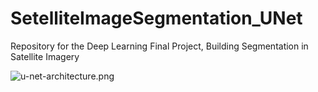 # SetelliteImageSegmentation_UNet
Repository for the Deep Learning Final Project, Building Segmentation in Satellite Imagery


![u-net-architecture.png](attachment:7de47ca3-b274-4035-993c-0ef9c442435a.png)

